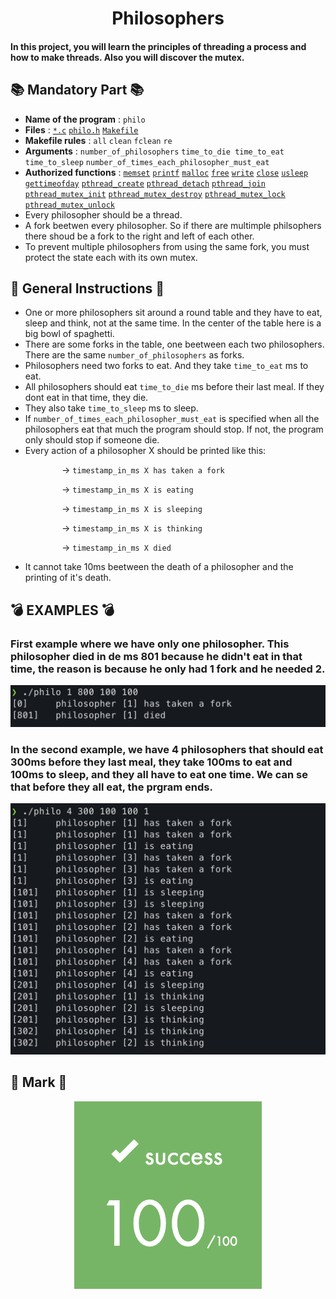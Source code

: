 <h1 align="center">Philosophers</h1>

#### In this project, you will learn the principles of threading a process and how to make threads. Also you will discover the mutex. 

## 📚 Mandatory Part 📚

- **Name of the program** : `philo`
- **Files** : [`*.c`](./src) [`philo.h`](./includes/philo.h) [`Makefile`](./Makefile)
- **Makefile rules** : `all` `clean` `fclean` `re`
- **Arguments** : `number_of_philosophers` `time_to_die time_to_eat` `time_to_sleep` `number_of_times_each_philosopher_must_eat`
- **Authorized functions** : [`memset`](https://www.tutorialspoint.com/c_standard_library/c_function_memset.htm) [`printf`](https://en.wikipedia.org/wiki/Printf_format_string) [`malloc`](https://man7.org/linux/man-pages/man3/free.3.html) [`free`](https://man7.org/linux/man-pages/man3/free.3.html) [`write`](https://man7.org/linux/man-pages/man2/write.2.html) [`close`](https://linux.die.net/man/2/close) [`usleep`](https://man7.org/linux/man-pages/man3/usleep.3.html) [`gettimeofday`](https://man7.org/linux/man-pages/man2/settimeofday.2.html) [`pthread_create`](https://man7.org/linux/man-pages/man3/pthread_create.3.html) [`pthread_detach`](https://man7.org/linux/man-pages/man3/pthread_detach.3.html) [`pthread_join`](https://man7.org/linux/man-pages/man3/pthread_join.3.html) [`pthread_mutex_init`](https://man7.org/linux/man-pages/man3/pthread_mutex_init.3p.html) [`pthread_mutex_destroy`](https://man7.org/linux/man-pages/man3/pthread_mutex_destroy.3p.html) [`pthread_mutex_lock`](https://man7.org/linux/man-pages/man3/pthread_mutex_lock.3p.html) [`pthread_mutex_unlock`](https://man7.org/linux/man-pages/man3/pthread_mutex_lock.3p.html)
- Every philosopher should be a thread.
- A fork beetwen every philosopher. So if there are multimple philsophers there shoud be a fork to the right and left of each other.
- To prevent multiple philosophers from using the same fork, you must protect the state each with its own mutex.

## 📜 General Instructions 📜

- One or more philosophers sit around a round table and they have to eat, sleep and think, not at the same time. In the center of the table here is a big bowl of spaghetti.
- There are some forks in the table, one beetween each two philosophers. There are the same `number_of_philosophers` as forks. 
- Philosophers need two forks to eat. And they take `time_to_eat` ms to eat.
- All philosophers should eat `time_to_die` ms before their last meal. If they dont eat in that time, they die.
- They also take `time_to_sleep` ms to sleep.
- If `number_of_times_each_philosopher_must_eat` is specified when all the philosophers eat that much the program should stop. If not, the program only should stop if someone die.
- Every action of a philosopher X should be printed like this:

⠀⠀⠀⠀⠀⠀⠀⠀-> `timestamp_in_ms X has taken a fork`

⠀⠀⠀⠀⠀⠀⠀⠀-> `timestamp_in_ms X is eating`

⠀⠀⠀⠀⠀⠀⠀⠀-> `timestamp_in_ms X is sleeping`

⠀⠀⠀⠀⠀⠀⠀⠀-> `timestamp_in_ms X is thinking`

⠀⠀⠀⠀⠀⠀⠀⠀-> `timestamp_in_ms X died`

- It cannot take 10ms beetween the death of a philosopher and the printing of it's death.

## 💣 EXAMPLES 💣

### First example where we have only one philosopher. This philosopher died in de ms 801 because he didn't eat in that time, the reason is because he only had 1 fork and he needed 2.

<p align="center">
  <a align="center">
    <img src="./Addings/Example_1.png">
  </a>
</p>

### In the second example, we have 4 philosophers that should eat 300ms before they last meal, they take 100ms to eat and 100ms to sleep, and they all have to eat one time. We can se that before they all eat, the prgram ends.

<p align="center">
  <a align="center">
    <img src="./Addings/Example_2.png">
  </a>
</p>

## 💯 Mark 💯

<p align="center">
  <a align="center">
    <img src="./Addings/Mark.png">
  </a>
</p>
